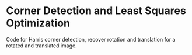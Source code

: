 # Corner Detection and Least Squares Optimization
 Code for Harris corner detection, recover rotation and translation for a rotated and translated image.
